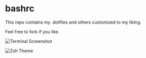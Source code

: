 # bashrc
This repo contains my .dotfiles and others customized to my liking.

Feel free to fork if you like.

![Terminal Screenshot](http://i.imgur.com/tbRJoQb.png)

![Zsh Theme](https://i.imgur.com/WiOHkcS.png)

